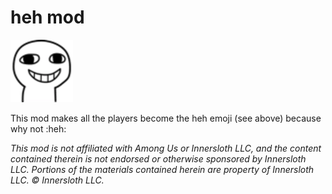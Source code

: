 # heh mod

![HEH](./Images/heh.png)

This mod makes all the players become the heh emoji (see above) because why not :heh:

*This mod is not affiliated with Among Us or Innersloth LLC, and the content contained therein is not endorsed or otherwise sponsored by Innersloth LLC. Portions of the materials contained herein are property of Innersloth LLC. © Innersloth LLC.*